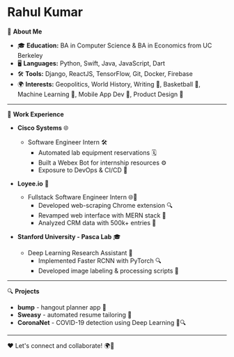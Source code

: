 # Rahul Kumar

🌟 **About Me**
- 🎓 **Education:** BA in Computer Science & BA in Economics from UC Berkeley
- 🖥️ **Languages:** Python, Swift, Java, JavaScript, Dart
- 🛠️ **Tools:** Django, ReactJS, TensorFlow, Git, Docker, Firebase
- 🌍 **Interests:** Geopolitics, World History, Writing 📖, Basketball 🏀, Machine Learning 🤖, Mobile App Dev 📱, Product Design 🎨

---

🚀 **Work Experience**
- **Cisco Systems** 🌐
  - Software Engineer Intern 🛠️
    - Automated lab equipment reservations 🗓️
    - Built a Webex Bot for internship resources ⚙️
    - Exposure to DevOps & CI/CD 🔄
    
- **Loyee.io** 🌉
  - Fullstack Software Engineer Intern 🌐📲
    - Developed web-scraping Chrome extension 🔍
    - Revamped web interface with MERN stack 🎨
    - Analyzed CRM data with 500k+ entries 🔢

- **Stanford University - Pasca Lab** 🎓
  - Deep Learning Research Assistant 🧠
    - Implemented Faster RCNN with PyTorch 🔍
    - Developed image labeling & processing scripts 📸

---

🔍 **Projects**
- **bump** - hangout planner app 📱
- **Sweasy** - automated resume tailoring 📜
- **CoronaNet** - COVID-19 detection using Deep Learning 🦠🔍

---

❤️ Let's connect and collaborate! 🌍🚀

